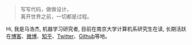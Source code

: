> 写写代码，做做设计，  
> 离开世界之前，一切都是过程。

Hi, 我是马浩杰, 机器学习研究者, 目前在南京大学计算机系研究生在读, 长期活跃在[博客](https://angelhunt.github.io)、[微博](weibo.com/huxpro)、[知乎](https://www.zhihu.com/people/huxpro/pins/posts)、[Twitter](https://twitter.com/Huxpro/)、[Github](http://github.com/angelhunt)等地。

